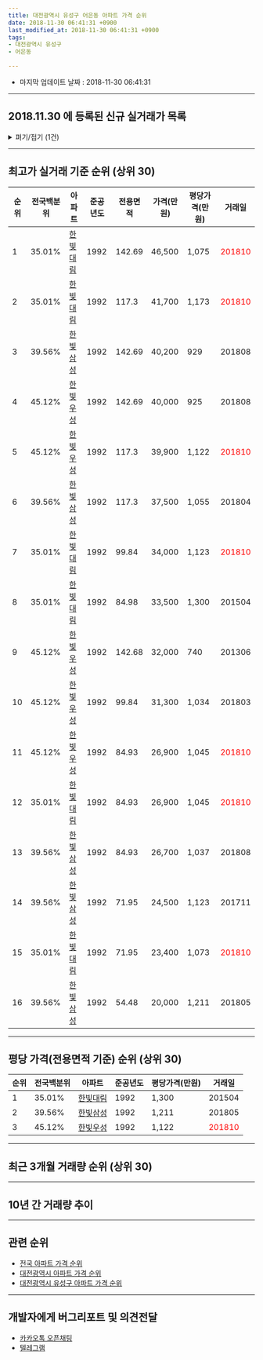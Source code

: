 ```yaml
---
title: 대전광역시 유성구 어은동 아파트 가격 순위
date: 2018-11-30 06:41:31 +0900
last_modified_at: 2018-11-30 06:41:31 +0900
tags:
- 대전광역시 유성구
- 어은동

---
```


* 마지막 업데이트 날짜 : 2018-11-30 06:41:31

---

## 2018.11.30 에 등록된 신규 실거래가 목록

<details>
<summary>펴기/접기 (1건)</summary>
<div markdown="1">

|아파트|전국백분위|준공년도|전용면적|가격(만원)|평당가격(만원)|거래일|
|---|---|---|---|---|---|---|
|[한빛우성](https://search.naver.com/search.naver?query=%EB%8C%80%EC%A0%84%EA%B4%91%EC%97%AD%EC%8B%9C+%EC%9C%A0%EC%84%B1%EA%B5%AC+%EC%96%B4%EC%9D%80%EB%8F%99+%ED%95%9C%EB%B9%9B%EC%9A%B0%EC%84%B1)|45.12%|1992|84.93|26,500|1,029|<span style="color:red">201811</span>|


</div>
</details>

---

## 최고가 실거래 기준 순위 (상위 30)


|순위|전국백분위|아파트|준공년도|전용면적|가격(만원)|평당가격(만원)|거래일|
|---|---|---|---|---|---|---|---|
|1|35.01%|[한빛대림](https://search.naver.com/search.naver?query=%EB%8C%80%EC%A0%84%EA%B4%91%EC%97%AD%EC%8B%9C+%EC%9C%A0%EC%84%B1%EA%B5%AC+%EC%96%B4%EC%9D%80%EB%8F%99+%ED%95%9C%EB%B9%9B%EB%8C%80%EB%A6%BC)|1992|142.69|46,500|1,075|<span style="color:red">201810</span>|
|2|35.01%|[한빛대림](https://search.naver.com/search.naver?query=%EB%8C%80%EC%A0%84%EA%B4%91%EC%97%AD%EC%8B%9C+%EC%9C%A0%EC%84%B1%EA%B5%AC+%EC%96%B4%EC%9D%80%EB%8F%99+%ED%95%9C%EB%B9%9B%EB%8C%80%EB%A6%BC)|1992|117.3|41,700|1,173|<span style="color:red">201810</span>|
|3|39.56%|[한빛삼성](https://search.naver.com/search.naver?query=%EB%8C%80%EC%A0%84%EA%B4%91%EC%97%AD%EC%8B%9C+%EC%9C%A0%EC%84%B1%EA%B5%AC+%EC%96%B4%EC%9D%80%EB%8F%99+%ED%95%9C%EB%B9%9B%EC%82%BC%EC%84%B1)|1992|142.69|40,200|929|201808|
|4|45.12%|[한빛우성](https://search.naver.com/search.naver?query=%EB%8C%80%EC%A0%84%EA%B4%91%EC%97%AD%EC%8B%9C+%EC%9C%A0%EC%84%B1%EA%B5%AC+%EC%96%B4%EC%9D%80%EB%8F%99+%ED%95%9C%EB%B9%9B%EC%9A%B0%EC%84%B1)|1992|142.69|40,000|925|201808|
|5|45.12%|[한빛우성](https://search.naver.com/search.naver?query=%EB%8C%80%EC%A0%84%EA%B4%91%EC%97%AD%EC%8B%9C+%EC%9C%A0%EC%84%B1%EA%B5%AC+%EC%96%B4%EC%9D%80%EB%8F%99+%ED%95%9C%EB%B9%9B%EC%9A%B0%EC%84%B1)|1992|117.3|39,900|1,122|<span style="color:red">201810</span>|
|6|39.56%|[한빛삼성](https://search.naver.com/search.naver?query=%EB%8C%80%EC%A0%84%EA%B4%91%EC%97%AD%EC%8B%9C+%EC%9C%A0%EC%84%B1%EA%B5%AC+%EC%96%B4%EC%9D%80%EB%8F%99+%ED%95%9C%EB%B9%9B%EC%82%BC%EC%84%B1)|1992|117.3|37,500|1,055|201804|
|7|35.01%|[한빛대림](https://search.naver.com/search.naver?query=%EB%8C%80%EC%A0%84%EA%B4%91%EC%97%AD%EC%8B%9C+%EC%9C%A0%EC%84%B1%EA%B5%AC+%EC%96%B4%EC%9D%80%EB%8F%99+%ED%95%9C%EB%B9%9B%EB%8C%80%EB%A6%BC)|1992|99.84|34,000|1,123|<span style="color:red">201810</span>|
|8|35.01%|[한빛대림](https://search.naver.com/search.naver?query=%EB%8C%80%EC%A0%84%EA%B4%91%EC%97%AD%EC%8B%9C+%EC%9C%A0%EC%84%B1%EA%B5%AC+%EC%96%B4%EC%9D%80%EB%8F%99+%ED%95%9C%EB%B9%9B%EB%8C%80%EB%A6%BC)|1992|84.98|33,500|1,300|201504|
|9|45.12%|[한빛우성](https://search.naver.com/search.naver?query=%EB%8C%80%EC%A0%84%EA%B4%91%EC%97%AD%EC%8B%9C+%EC%9C%A0%EC%84%B1%EA%B5%AC+%EC%96%B4%EC%9D%80%EB%8F%99+%ED%95%9C%EB%B9%9B%EC%9A%B0%EC%84%B1)|1992|142.68|32,000|740|201306|
|10|45.12%|[한빛우성](https://search.naver.com/search.naver?query=%EB%8C%80%EC%A0%84%EA%B4%91%EC%97%AD%EC%8B%9C+%EC%9C%A0%EC%84%B1%EA%B5%AC+%EC%96%B4%EC%9D%80%EB%8F%99+%ED%95%9C%EB%B9%9B%EC%9A%B0%EC%84%B1)|1992|99.84|31,300|1,034|201803|
|11|45.12%|[한빛우성](https://search.naver.com/search.naver?query=%EB%8C%80%EC%A0%84%EA%B4%91%EC%97%AD%EC%8B%9C+%EC%9C%A0%EC%84%B1%EA%B5%AC+%EC%96%B4%EC%9D%80%EB%8F%99+%ED%95%9C%EB%B9%9B%EC%9A%B0%EC%84%B1)|1992|84.93|26,900|1,045|<span style="color:red">201810</span>|
|12|35.01%|[한빛대림](https://search.naver.com/search.naver?query=%EB%8C%80%EC%A0%84%EA%B4%91%EC%97%AD%EC%8B%9C+%EC%9C%A0%EC%84%B1%EA%B5%AC+%EC%96%B4%EC%9D%80%EB%8F%99+%ED%95%9C%EB%B9%9B%EB%8C%80%EB%A6%BC)|1992|84.93|26,900|1,045|<span style="color:red">201810</span>|
|13|39.56%|[한빛삼성](https://search.naver.com/search.naver?query=%EB%8C%80%EC%A0%84%EA%B4%91%EC%97%AD%EC%8B%9C+%EC%9C%A0%EC%84%B1%EA%B5%AC+%EC%96%B4%EC%9D%80%EB%8F%99+%ED%95%9C%EB%B9%9B%EC%82%BC%EC%84%B1)|1992|84.93|26,700|1,037|201808|
|14|39.56%|[한빛삼성](https://search.naver.com/search.naver?query=%EB%8C%80%EC%A0%84%EA%B4%91%EC%97%AD%EC%8B%9C+%EC%9C%A0%EC%84%B1%EA%B5%AC+%EC%96%B4%EC%9D%80%EB%8F%99+%ED%95%9C%EB%B9%9B%EC%82%BC%EC%84%B1)|1992|71.95|24,500|1,123|201711|
|15|35.01%|[한빛대림](https://search.naver.com/search.naver?query=%EB%8C%80%EC%A0%84%EA%B4%91%EC%97%AD%EC%8B%9C+%EC%9C%A0%EC%84%B1%EA%B5%AC+%EC%96%B4%EC%9D%80%EB%8F%99+%ED%95%9C%EB%B9%9B%EB%8C%80%EB%A6%BC)|1992|71.95|23,400|1,073|<span style="color:red">201810</span>|
|16|39.56%|[한빛삼성](https://search.naver.com/search.naver?query=%EB%8C%80%EC%A0%84%EA%B4%91%EC%97%AD%EC%8B%9C+%EC%9C%A0%EC%84%B1%EA%B5%AC+%EC%96%B4%EC%9D%80%EB%8F%99+%ED%95%9C%EB%B9%9B%EC%82%BC%EC%84%B1)|1992|54.48|20,000|1,211|201805|


---

## 평당 가격(전용면적 기준) 순위 (상위 30)


|순위|전국백분위|아파트|준공년도|평당가격(만원)|거래일|
|---|---|---|---|---|---|
|1|35.01%|[한빛대림](https://search.naver.com/search.naver?query=%EB%8C%80%EC%A0%84%EA%B4%91%EC%97%AD%EC%8B%9C+%EC%9C%A0%EC%84%B1%EA%B5%AC+%EC%96%B4%EC%9D%80%EB%8F%99+%ED%95%9C%EB%B9%9B%EB%8C%80%EB%A6%BC)|1992|1,300|201504|
|2|39.56%|[한빛삼성](https://search.naver.com/search.naver?query=%EB%8C%80%EC%A0%84%EA%B4%91%EC%97%AD%EC%8B%9C+%EC%9C%A0%EC%84%B1%EA%B5%AC+%EC%96%B4%EC%9D%80%EB%8F%99+%ED%95%9C%EB%B9%9B%EC%82%BC%EC%84%B1)|1992|1,211|201805|
|3|45.12%|[한빛우성](https://search.naver.com/search.naver?query=%EB%8C%80%EC%A0%84%EA%B4%91%EC%97%AD%EC%8B%9C+%EC%9C%A0%EC%84%B1%EA%B5%AC+%EC%96%B4%EC%9D%80%EB%8F%99+%ED%95%9C%EB%B9%9B%EC%9A%B0%EC%84%B1)|1992|1,122|<span style="color:red">201810</span>|


---

## 최근 3개월 거래량 순위 (상위 30)


<div style="width:100%;">
    <canvas id="deal_count_ranking" height="250"></canvas>
</div>


<script>
new Chart(document.getElementById("deal_count_ranking"), {
    type: 'horizontalBar',
    data: {
        labels: ['한빛대림', '한빛우성', '한빛삼성'],
        datasets: [{
            label: '실거래 수',
            data: [35, 24, 9],
            borderColor: "rgba(255, 0, 128, 1)",
            backgroundColor: "rgba(255, 0, 128, 0.5)",
            fill: false,
        }]
    },
    options: {
        responsive: true,
        title: {
            display: true,
            text: '최근 3개월 거래량 순위'
        },
        tooltips: {
            mode: 'index',
            intersect: false,
            callbacks: {
                title: function(tooltipItems, data) {
                    return "실거래 수:";
                },
                label: function(tooltipItem, data) {
                    return data.labels[tooltipItem.index] + ": " + tooltipItem.xLabel;
                }
            }
        },
        hover: {
            mode: 'nearest',
            intersect: true
        },
        scales: {
            xAxes: [{
                display: true,
                scaleLabel: {
                    display: true,
                    labelString: '실거래 수'
                },
                ticks: {
                    suggestedMin: 0,
                }
            }],
            yAxes: [{
                display: true,
                ticks: {
                    autoSkip: false,
                    callback: function(value, index, values) {
                        if (value.length > 15)
                            return value.substr(0, 13) + "...";
                        else
                            return value;
                    }
                },
                scaleLabel: {
                    display: false,
                }
            }]
        }
    }
});

</script>


---

## 10년 간 거래량 추이


<div style="width:100%;">
    <canvas id="deal_progress" height="250"></canvas>
</div>

<script>
new Chart(document.getElementById("deal_progress"), {
    type: 'line',
    data: {
        labels: ['200811','200812','200901','200902','200903','200904','200905','200906','200907','200908','200909','200910','200911','200912','201001','201002','201003','201004','201005','201006','201007','201008','201009','201010','201011','201012','201101','201102','201103','201104','201105','201106','201107','201108','201109','201110','201111','201112','201201','201202','201203','201204','201205','201206','201207','201208','201209','201210','201211','201212','201301','201302','201303','201304','201305','201306','201307','201308','201309','201310','201311','201312','201401','201402','201403','201404','201405','201406','201407','201408','201409','201410','201411','201412','201501','201502','201503','201504','201505','201506','201507','201508','201509','201510','201511','201512','201601','201602','201603','201604','201605','201606','201607','201608','201609','201610','201611','201612','201701','201702','201703','201704','201705','201706','201707','201708','201709','201710','201711','201712','201801','201802','201803','201804','201805','201806','201807','201808','201809','201810','201811'],
        datasets: [{
            label: '실거래 수',
            pointRadius: 1,
            data: [11, 12, 20, 16, 20, 24, 25, 32, 22, 25, 33, 30, 20, 19, 29, 19, 18, 25, 12, 14, 18, 12, 14, 26, 40, 30, 17, 22, 24, 12, 30, 12, 19, 13, 15, 18, 9, 11, 18, 19, 16, 9, 7, 17, 12, 8, 9, 9, 21, 17, 19, 17, 16, 19, 12, 17, 14, 7, 11, 19, 22, 29, 19, 18, 23, 13, 8, 7, 13, 13, 17, 20, 7, 15, 19, 14, 17, 16, 19, 13, 6, 12, 17, 27, 12, 16, 21, 9, 20, 18, 13, 18, 18, 15, 32, 30, 22, 18, 14, 16, 16, 24, 22, 15, 18, 10, 16, 17, 24, 23, 24, 9, 28, 9, 17, 11, 10, 18, 22, 36, 10],
            borderColor: "rgba(255, 201, 14, 1)",
            backgroundColor: "rgba(255, 201, 14, 0.5)",
            fill: true,
        }]
    },
    options: {
        responsive: true,
        title: {
            display: true,
            text: '10년간 거래량 추이'
        },
        tooltips: {
            mode: 'index',
            intersect: false,
        },
        hover: {
            mode: 'nearest',
            intersect: true
        },
        scales: {
            xAxes: [{
                display: true,
                scaleLabel: {
                    display: true,
                    labelString: '년/월'
                }
            }],
            yAxes: [{
                display: true,
                ticks: {
                    suggestedMin: 0,
                },
                scaleLabel: {
                    display: true,
                    labelString: '실거래 수'
                }
            }]
        }
    }
});

</script>


---

## 관련 순위

- [전국 아파트 가격 순위](https://inasie.github.io/apt-ranking/전국)
- [대전광역시 아파트 가격 순위](https://inasie.github.io/apt-ranking/대전광역시)
- [대전광역시 유성구 아파트 가격 순위](https://inasie.github.io/apt-ranking/대전광역시-유성구)


---

## 개발자에게 버그리포트 및 의견전달

- [카카오톡 오픈채팅](https://open.kakao.com/o/gLJUAP4)
- [텔레그램](https://t.me/inasie)

